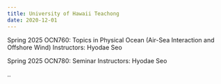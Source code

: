 ```yaml
---
title: University of Hawaii Teachong
date: 2020-12-01
---
```


Spring 2025
OCN760: Topics in Physical Ocean (Air-Sea Interaction and Offshore Wind)
Instructors: Hyodae Seo 

Spring 2025
OCN780: Seminar
Instructors: Hyodae Seo 

<!--more-->

..
